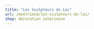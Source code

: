 ```yaml
---
title: "Les Sculpteurs du Lac"
url: /montriond/les-sculpteurs-du-lac/
shop: décoration intérieure
---
```

